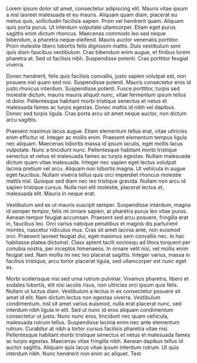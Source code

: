 Lorem ipsum dolor sit amet, consectetur adipiscing elit. Mauris vitae ipsum a nisl laoreet malesuada et eu mauris. Aliquam quam diam, placerat eu metus quis, sollicitudin facilisis sapien. Proin vel hendrerit quam. Aliquam quis porta purus. Ut interdum vulputate ullamcorper. Etiam eget purus sagittis enim dictum rhoncus. Maecenas commodo leo sed neque bibendum, a pharetra neque eleifend. Mauris auctor venenatis porttitor. Proin molestie libero lobortis felis dignissim mattis. Duis vestibulum sem quis diam faucibus vestibulum. Cras bibendum enim augue, et finibus lorem pharetra at. Sed ut facilisis nibh. Suspendisse potenti. Cras porttitor feugiat viverra.

Donec hendrerit, felis quis facilisis convallis, justo sapien volutpat est, non posuere nisl quam sed nisi. Suspendisse potenti. Mauris consectetur eros id justo rhoncus interdum. Suspendisse potenti. Fusce porttitor, turpis sed molestie dictum, mauris mauris aliquet nunc, vitae fermentum ipsum tellus id dolor. Pellentesque habitant morbi tristique senectus et netus et malesuada fames ac turpis egestas. Donec mattis id nibh vel dapibus. Donec sed turpis ligula. Cras porta arcu sit amet neque auctor, non dictum arcu sagittis.

Praesent maximus lacus augue. Etiam elementum tellus erat, vitae ultricies enim efficitur id. Integer ac mollis enim. Praesent elementum tempus ligula nec aliquam. Maecenas lobortis massa id ipsum iaculis, eget mollis lacus vulputate. Nunc a tincidunt nunc. Pellentesque habitant morbi tristique senectus et netus et malesuada fames ac turpis egestas. Nullam malesuada dictum quam vitae malesuada. Integer nec sapien eget lectus volutpat lacinia pretium vel arcu. Aliquam non lobortis magna. Ut vehicula in augue eget faucibus. Nullam viverra tellus quis orci imperdiet rhoncus molestie mattis nisl. Quisque sed diam nec leo tristique gravida. Nullam non arcu id sapien tristique cursus. Nulla non elit molestie, placerat lectus et, malesuada elit. Mauris in neque erat.

Vestibulum sed ex ut mauris suscipit semper. Suspendisse interdum, magna id semper tempor, felis mi ornare sapien, at pharetra purus leo vitae purus. Aenean tempor feugiat accumsan. Praesent sed arcu posuere, fringilla erat in, faucibus leo. Orci varius natoque penatibus et magnis dis parturient montes, nascetur ridiculus mus. Cras sit amet lacinia ante, non euismod orci. Praesent laoreet feugiat dui, eget maximus sem convallis nec. In hac habitasse platea dictumst. Class aptent taciti sociosqu ad litora torquent per conubia nostra, per inceptos himenaeos. In ornare velit nisi, vel mollis enim feugiat sed. Nam mollis mi nec leo placerat sagittis. Integer varius, massa in facilisis tristique, arcu tortor placerat ligula, sed ullamcorper est nunc eget ex.

Morbi scelerisque nisi sed urna rutrum pulvinar. Vivamus pharetra, libero et sodales lobortis, elit nisi iaculis risus, non ultricies orci ipsum quis felis. Nullam ut luctus diam. Vestibulum a lectus in ex consectetur posuere sit amet id elit. Nam dictum lectus non egestas viverra. Vestibulum condimentum, nisl sit amet varius euismod, nulla erat placerat nunc, sed interdum nibh ligula in elit. Sed ut nunc id eros aliquam condimentum consectetur ut justo. Nunc nunc eros, tincidunt nec quam vehicula, malesuada rutrum tellus. Suspendisse lacinia enim nec ante elementum rutrum. Curabitur at nibh a tortor cursus facilisis pharetra vitae nisi. Pellentesque habitant morbi tristique senectus et netus et malesuada fames ac turpis egestas. Maecenas vitae fringilla nibh. Aenean dapibus tellus id auctor sagittis. Aliquam quis lacus vitae ipsum interdum rutrum. Ut quis interdum nibh. Nunc hendrerit non enim ac aliquet.
Test